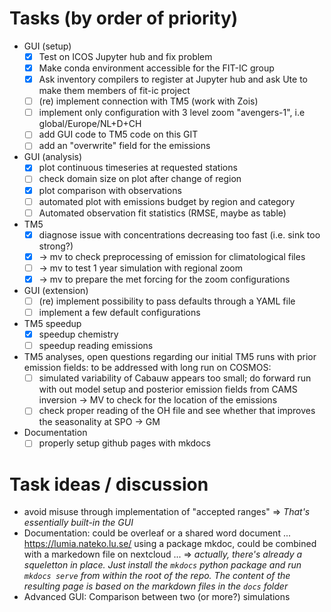 # Tasks (by order of priority)

- GUI (setup)
    - [x] Test on ICOS Jupyter hub and fix problem
    - [x] Make conda environment accessible for the FIT-IC group
    - [x] Ask inventory compilers to register at Jupyter hub and ask Ute to make them members of fit-ic project
    - [ ] (re) implement connection with TM5 (work with Zois)
    - [ ] implement only configuration with 3 level zoom "avengers-1", i.e global/Europe/NL+D+CH
    - [ ] add GUI code to TM5 code on this GIT
    - [ ] add an "overwrite" field for the emissions
- GUI (analysis)
    - [x] plot continuous timeseries at requested stations
    - [ ] check domain size on plot after change of region
    - [x] plot comparison with observations
    - [ ] automated plot with emissions budget by region and category
    - [ ] Automated observation fit statistics (RMSE, maybe as table)
- TM5
    - [x] diagnose issue with concentrations decreasing too fast (i.e. sink too strong?)
    - [x] -> mv to check preprocessing of emission for climatological files
    - [ ] -> mv to test 1 year simulation with regional zoom
    - [x] -> mv to prepare the met forcing for the zoom configurations
- GUI (extension)    
    - [ ] (re) implement possibility to pass defaults through a YAML file
    - [ ] implement a few default configurations
- TM5 speedup
    - [x] speedup chemistry
    - [ ] speedup reading emissions
- TM5 analyses, open questions regarding our initial TM5 runs with prior emission fields: to be addressed with long run on COSMOS:
    - [ ] simulated variability of Cabauw appears too small; do forward run with out model setup and posterior emission fields from CAMS inversion -> MV to check for the location of the emissions
    - [ ] check proper reading of the OH file and see whether that improves the seasonality at SPO -> GM
- Documentation
    - [ ] properly setup github pages with mkdocs
 
# Task ideas / discussion
- avoid misuse through implementation of "accepted ranges" => *That's essentially built-in the GUI*
- Documentation: could be overleaf or a shared word document ... https://lumia.nateko.lu.se/ using a package mkdoc, could be combined with a markedown file on nextcloud ... => *actually, there's already a squeletton in place. Just install the `mkdocs` python package and run `mkdocs serve` from within the root of the repo. The content of the resulting page is based on the markdown files in the `docs` folder*
- Advanced GUI: Comparison between two (or more?) simulations
